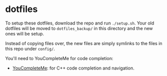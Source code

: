 # dotfiles

To setup these dotfiles, download the repo and run `./setup.sh`.
Your old dotfiles will be moved to `dotfiles_backup/` in this directory and the new ones will be setup.

Instead of copying files over, the new files are simply symlinks to the files in this repo under `config/`.

You'll need to YouCompleteMe for code completion:

* [YouCompleteMe](https://github.com/ycm-core/YouCompleteMe): for C++ code completion and navigation.
